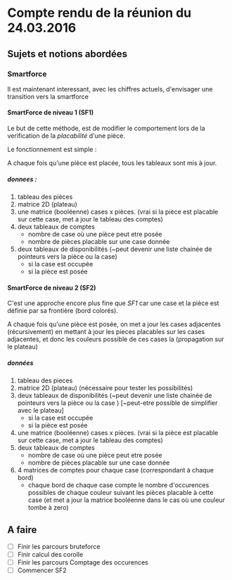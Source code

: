 # Compte rendu de la réunion du 24.03.2016

## Sujets et notions abordées

### Smartforce

Il est maintenant interessant, avec les chiffres actuels, d'envisager une transition vers la smartforce

#### SmartForce de niveau 1 (SF1)

Le but de cette méthode, est de modifier le comportement lors de la verification de la *placabilité* d'une pièce.

Le fonctionnement est simple :

A chaque fois qu'une pièce est placée, tous les tableaux sont mis à jour.

##### donnees :
    
1. tableau des pièces
1. matrice 2D (plateau)
1. une matrice (booléenne) cases x pièces. (vrai si la pièce est placable sur cette case, met a jour le tableau des comptes)
1. deux tableaux de comptes
    - nombre de case où une pièce peut etre posée
    - nombre de pièces placable sur une case donnée
1. deux tableaux de disponibilités (~peut devenir une liste chainée de pointeurs vers la pièce ou la case)
    - si la case est occupée
    - si la pièce est posée


#### SmartForce de niveau 2 (SF2)

C'est une approche encore plus fine que *SF1* car une case et la pièce est définie par sa frontière (bord colorés).

A chaque fois qu'une pièce est posée, on met a jour les cases adjacentes (récursivement) en mettant à jour les pieces placables sur les cases adjacentes, et donc les couleurs possible de ces cases la (propagation sur le plateau)

##### données

1. tableau des pieces
1. matrice 2D (plateau) (nécessaire pour tester les possibilités)
1. deux tableaux de disponibilités (~peut devenir une liste chainée de pointeurs vers la pièce ou la case ) [~peut-etre possible de simplifier avec le plateau]
    - si la case est occupée
    - si la pièce est posée
1. une matrice (booléenne) cases x pièces. (vrai si la pièce est placable sur cette case, met a jour le tableau des comptes)
1. deux tableaux de comptes
    - nombre de case où une pièce peut etre posée
    - nombre de pièces placable sur une case donnée
1. 4 matrices de comptes pour chaque case (correspondant à chaque bord)
    - chaque bord de chaque case compte le nombre d'occurences possibles de chaque couleur suivant les pièces placable à cette case (et met a jour la matrice booléenne dans le cas où une couleur tombe à zero)


## A faire

-[ ] Finir les parcours bruteforce
-[ ] Finir calcul des corolle
-[ ] Finir les parcours Comptage des occurences
-[ ] Commencer SF2